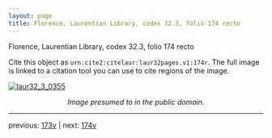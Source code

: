 ```yaml
---
layout: page
title: Florence, Laurentian Library, codex 32.3, folio 174 recto
---
```


Florence, Laurentian Library, codex 32.3, folio 174 recto

Cite this object as `urn:cite2:citelaur:laur32pages.v1:174r`.  The full image is linked to a citation tool you can use to cite regions of the image.

[![laur32_3_0355](http://www.homermultitext.org/iipsrv?IIIF=/project/homer/pyramidal/deepzoom/citelaur/laur32imgs/v1/laur32_3_0355.tif/full/800,/0/default.jpg)](http://www.homermultitext.org/ict2/?urn=urn:cite2:citelaur:laur32imgs.v1:laur32_3_0355) 

<p style="text-align: center; font-style: italic;">Image presumed to in the public domain.</p>

---

previous: [173v](../173v/) | next: [174v](../174v/)